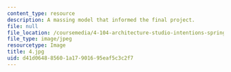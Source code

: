 ```yaml
---
content_type: resource
description: A massing model that informed the final project.
file: null
file_location: /coursemedia/4-104-architecture-studio-intentions-spring-2005/d41d064885601a17901695eaf5c3c2f7_4.jpg
file_type: image/jpeg
resourcetype: Image
title: 4.jpg
uid: d41d0648-8560-1a17-9016-95eaf5c3c2f7
---
```

